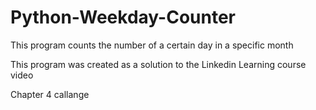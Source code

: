 # Python-Weekday-Counter
This program counts the number of a certain day in a specific month

This program was created as a solution to the Linkedin Learning course video

Chapter 4 callange
